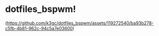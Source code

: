 # dotfiles_bspwm!
(https://github.com/k3gc/dotfiles_bspwm/assets/119272540/ba93b278-c5fb-4b81-962c-94c5a7e03600)
